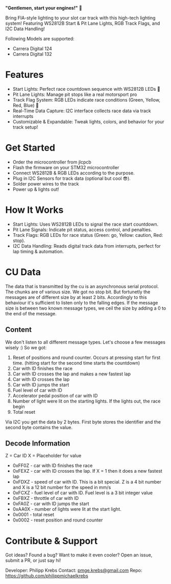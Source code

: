 **"Gentlemen, start your engines!"** 🏁  

Bring FIA-style lighting to your slot car track with this high-tech lighting system! Featuring WS2812B Start & Pit Lane Lights, RGB Track Flags, and I2C Data Handling! 

Following Models are supported:
- Carrera Digital 124
- Carrera Digital 132

# Features

- Start Lights: Perfect race countdown sequence with WS2812B LEDs 🚦
- Pit Lane Lights: Manage pit stops like a real motorsport pro
- Track Flag System: RGB LEDs indicate race conditions (Green, Yellow, Red, Blue) 🚥
- Real-Time Data Capture: I2C interface collects race data via track interrupts 
- Customizable & Expandable: Tweak lights, colors, and behavior for your track setup! 

# Get Started

- Order the microcontroller from jlcpcb
- Flash the firmware on your STM32 microcontroller
- Connect WS2812B & RGB LEDs according to the purpose.
- Plug in I2C Sensors for track data (optional but cool 😎).
- Solder power wires to the track
- Power up & lights out!


# How It Works

- Start Lights: Uses WS2812B LEDs to signal the race start countdown.
- Pit Lane Signals: Indicate pit status, access control, and penalties.
- Track Flags: RGB LEDs for race status (Green: go, Yellow: caution, Red: stop).
- I2C Data Handling: Reads digital track data from interrupts, perfect for lap timing & automation.

# CU Data
The data that is transmitted by the cu is an asynchronous serial protocol. The chunks are of various size. We got no stop bit. But fortunetly the messages are of different size by at least 2 bits. Accordingly to this behaviour it's sufficient to listen only to the falling edges. If the message size is between two known message types, we ceil the size by adding a 0 to the end of the message.

## Content
We don't listen to all different message types. Let's choose a few messages wisely :)
So we got:
1. Reset of positions and round counter. Occurs at pressing start for first time. (hitting start for the second time starts the countdown)
2. Car with ID finishes the race
3. Car with ID crosses the lap and makes a new fastest lap
4. Car with ID crosses the lap
5. Car with ID jumps the start
6. Fuel level of car with ID
7. Accelerator pedal position of car with ID
8. Number of light were lit on the starting lights. If the lights out, the race begin
9. Total reset

Via I2C you get the data by 2 bytes. First byte stores the identifier and the second byte contains the value. 

## Decode Information
Z = Car ID
X = Placeholder for value

- 0xFF0Z - car with ID finishes the race
- 0xFEXZ - car with ID crosses the lap. If X = 1 then it does a new fastest lap
- 0xFDXZ - speed of car with ID. This is a bit special. Z is a 4 bit number and X is a 12 bit number for the speed in mm/s
- 0xFCXZ - fuel level of car with ID. Fuel level is a 3 bit integer value
- 0xFBXZ - throttle of car with  ID
- 0xFA0Z - car with ID jumps the start
- 0xAA0X - number of lights were lit at the start light.
- 0x0001 - total reset
- 0x0002 - reset position and round counter


# Contribute & Support

Got ideas? Found a bug? Want to make it even cooler? 
Open an issue, submit a PR, or just say hi!

Developer: Philipp Krebs
Contact: pmge.krebs@gmail.com
Repo: https://github.com/philippmichaelkrebs

